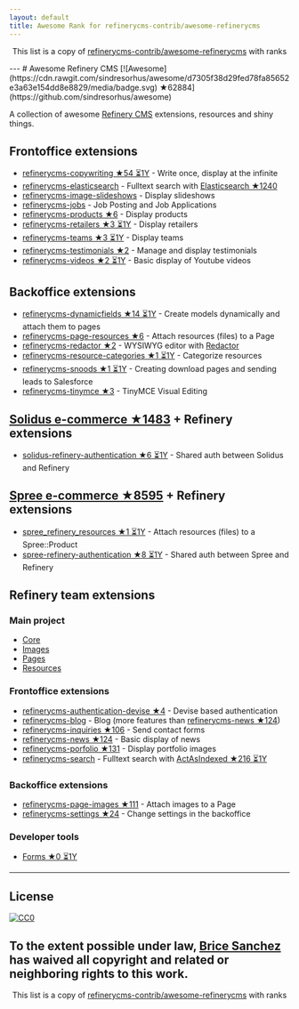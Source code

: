```yaml
---
layout: default
title: Awesome Rank for refinerycms-contrib/awesome-refinerycms
---
```


<p align="center">
	This list is a copy of <a href="https://github.com/refinerycms-contrib/awesome-refinerycms">refinerycms-contrib/awesome-refinerycms</a> with ranks
</p>
---
# Awesome Refinery CMS [![Awesome](https://cdn.rawgit.com/sindresorhus/awesome/d7305f38d29fed78fa85652e3a63e154dd8e8829/media/badge.svg) ★62884](https://github.com/sindresorhus/awesome)

A collection of awesome [Refinery CMS](http://www.refinerycms.com/) extensions, resources and shiny things.

## Frontoffice extensions
* [refinerycms-copywriting ★54 ⏳1Y](https://github.com/unixcharles/refinerycms-copywriting) - Write once, display at the infinite
* [refinerycms-elasticsearch](https://github.com/refinerycms-contrib/refinerycms-elasticsearch) - Fulltext search with [Elasticsearch ★1240](https://github.com/elastic/elasticsearch-ruby)
* [refinerycms-image-slideshows](https://github.com/bisscomm/refinerycms-image-slideshows) - Display slideshows
* [refinerycms-jobs](https://github.com/bisscomm/refinerycms-jobs) - Job Posting and Job Applications
* [refinerycms-products ★6](https://github.com/bisscomm/refinerycms-products) - Display products
* [refinerycms-retailers ★3 ⏳1Y](https://github.com/bisscomm/refinerycms-retailers) - Display retailers
* [refinerycms-teams ★3 ⏳1Y](https://github.com/bisscomm/refinerycms-teams) - Display teams
* [refinerycms-testimonials ★2](https://github.com/anitagraham/refinerycms-testimonials) - Manage and display testimonials
* [refinerycms-videos ★2 ⏳1Y](https://github.com/bisscomm/refinerycms-videos) - Basic display of Youtube videos

## Backoffice extensions
* [refinerycms-dynamicfields ★14 ⏳1Y](https://github.com/jfalameda/refinerycms-dynamicfields) - Create models dynamically and attach them to pages
* [refinerycms-page-resources ★6](https://github.com/anitagraham/refinerycms-page-resources) - Attach resources (files) to a Page
* [refinerycms-redactor ★2](https://github.com/rabid/refinerycms-redactor) - WYSIWYG editor with [Redactor](https://imperavi.com/redactor/)
* [refinerycms-resource-categories ★1 ⏳1Y](https://github.com/bisscomm/refinerycms-resource-categories) - Categorize resources
* [refinerycms-snoods ★1 ⏳1Y](https://github.com/cleverlemming/refinerycms-snoods) - Creating download pages and sending leads to Salesforce
* [refinerycms-tinymce ★3](https://github.com/ghoppe/refinerycms-tinymce) - TinyMCE Visual Editing


## [Solidus e-commerce ★1483](https://github.com/solidusio/solidus) + Refinery extensions
* [solidus-refinery-authentication ★6 ⏳1Y](https://github.com/refinerycms-contrib/solidus-refinery-authentication) - Shared auth between Solidus and Refinery

## [Spree e-commerce ★8595](https://github.com/spree/spree) + Refinery extensions
* [spree_refinery_resources ★1 ⏳1Y](https://github.com/bisscomm/spree_refinery_resources) - Attach resources (files) to a Spree::Product
* [spree-refinery-authentication ★8 ⏳1Y](https://github.com/refinerycms-contrib/spree-refinery-authentication) - Shared auth between Spree and Refinery

## Refinery team extensions

### Main project
* [Core](https://github.com/refinery/refinerycms/tree/master/core)
* [Images](https://github.com/refinery/refinerycms/tree/master/images)
* [Pages](https://github.com/refinery/refinerycms/tree/master/pages)
* [Resources](https://github.com/refinery/refinerycms/tree/master/resources)

### Frontoffice extensions
* [refinerycms-authentication-devise ★4](https://github.com/refinery/refinerycms-authentication-devise) - Devise based authentication
* [refinerycms-blog](https://github.com/refinery/refinerycms-blog) - Blog (more features than [refinerycms-news ★124](https://github.com/refinery/refinerycms-news))
* [refinerycms-inquiries ★106](https://github.com/refinery/refinerycms-inquiries) - Send contact forms
* [refinerycms-news ★124](https://github.com/refinery/refinerycms-news) - Basic display of news
* [refinerycms-porfolio ★131](https://github.com/refinery/refinerycms-portfolio) - Display portfolio images
* [refinerycms-search](https://github.com/refinery/refinerycms-search) - Fulltext search with [ActAsIndexed ★216 ⏳1Y](https://github.com/dougal/acts_as_indexed)

### Backoffice extensions
* [refinerycms-page-images ★111](https://github.com/refinery/refinerycms-page-images) - Attach images to a Page
* [refinerycms-settings ★24](https://github.com/refinery/refinerycms-settings) - Change settings in the backoffice

### Developer tools
* [Forms ★0 ⏳1Y](https://github.com/refinery/refinerycms-forms)


---

## License

[![CC0](https://i.creativecommons.org/p/zero/1.0/88x31.png)](https://creativecommons.org/publicdomain/zero/1.0/)

To the extent possible under law, [Brice Sanchez](http://brice-sanchez.com) has waived all copyright and related or neighboring rights to this work.
---
<p align="center">
	This list is a copy of <a href="https://github.com/refinerycms-contrib/awesome-refinerycms">refinerycms-contrib/awesome-refinerycms</a> with ranks
</p>
